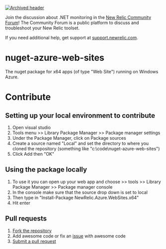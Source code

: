 [![Archived header](https://github.com/newrelic/open-source-office/raw/master/examples/categories/images/Archived.png)](https://github.com/newrelic/open-source-office/blob/master/examples/categories/index.md#archived)

Join the discussion about .NET monitoring in the [New Relic Community Forum](https://discuss.newrelic.com/category/net-agent)! The Community Forum is a public platform to discuss and troubleshoot your New Relic toolset.

If you need additional help, get support at [support.newrelic.com](https://support.newrelic.com).

nuget-azure-web-sites
=====================
The nuget package for x64 apps (of type "Web Site") running on Windows Azure.


Contribute
===========================


Setting up your local environment to contribute
---------------------------------
1. Open visual studio
2. Tools menu >> Library Package Manager >> Package manager settings
3. Under the Package Manager, click on Package sources
4. Create a source named "Local" and set the directory to where you cloned the repository (something like "c:\code\nuget-azure-web-sites")
5. Click Add then "OK"

Using the package locally
-----------------------------
1.  To use it you can open up your web app and choose >> tools >> Library Package Manager >> Package manager console
2.  In the console make sure that the source drop down is set to local
3.  Then type in "Install-Package NewRelic.Azure.WebSites.x64"
4.  Hit enter

Pull requests
--------------------
1. [Fork the repository](https://help.github.com/articles/fork-a-repo)
2. Add awesome code or fix an [issue](https://github.com/newrelic/nuget-azure-web-sites-x64/issues) with awesome code
3. [Submit a pull request](https://github.com/newrelic/nuget-azure-web-sites-x64/pulls)
